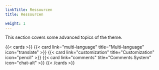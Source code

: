 ```yaml
---
linkTitle: Ressourcen
title: Ressourcen

weight: 1
---
```


This section covers some advanced topics of the theme.

<!--more-->

{{< cards >}}
  {{< card link="multi-language" title="Multi-language" icon="translate" >}}
  {{< card link="customization" title="Customization" icon="pencil" >}}
  {{< card link="comments" title="Comments System" icon="chat-alt" >}}
{{< /cards >}}
